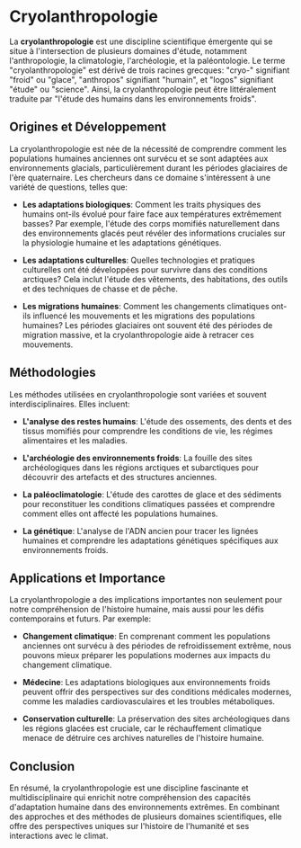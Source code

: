 # Cryolanthropologie

La **cryolanthropologie** est une discipline scientifique émergente qui se situe à l'intersection de plusieurs domaines d'étude, notamment l'anthropologie, la climatologie, l'archéologie, et la paléontologie. Le terme "cryolanthropologie" est dérivé de trois racines grecques: "cryo-" signifiant "froid" ou "glace", "anthropos" signifiant "humain", et "logos" signifiant "étude" ou "science". Ainsi, la cryolanthropologie peut être littéralement traduite par "l'étude des humains dans les environnements froids".

## Origines et Développement

La cryolanthropologie est née de la nécessité de comprendre comment les populations humaines anciennes ont survécu et se sont adaptées aux environnements glacials, particulièrement durant les périodes glaciaires de l'ère quaternaire. Les chercheurs dans ce domaine s'intéressent à une variété de questions, telles que:

- **Les adaptations biologiques**: Comment les traits physiques des humains ont-ils évolué pour faire face aux températures extrêmement basses? Par exemple, l'étude des corps momifiés naturellement dans des environnements glacés peut révéler des informations cruciales sur la physiologie humaine et les adaptations génétiques.

- **Les adaptations culturelles**: Quelles technologies et pratiques culturelles ont été développées pour survivre dans des conditions arctiques? Cela inclut l'étude des vêtements, des habitations, des outils et des techniques de chasse et de pêche.

- **Les migrations humaines**: Comment les changements climatiques ont-ils influencé les mouvements et les migrations des populations humaines? Les périodes glaciaires ont souvent été des périodes de migration massive, et la cryolanthropologie aide à retracer ces mouvements.

## Méthodologies

Les méthodes utilisées en cryolanthropologie sont variées et souvent interdisciplinaires. Elles incluent:

- **L'analyse des restes humains**: L'étude des ossements, des dents et des tissus momifiés pour comprendre les conditions de vie, les régimes alimentaires et les maladies.

- **L'archéologie des environnements froids**: La fouille des sites archéologiques dans les régions arctiques et subarctiques pour découvrir des artefacts et des structures anciennes.

- **La paléoclimatologie**: L'étude des carottes de glace et des sédiments pour reconstituer les conditions climatiques passées et comprendre comment elles ont affecté les populations humaines.

- **La génétique**: L'analyse de l'ADN ancien pour tracer les lignées humaines et comprendre les adaptations génétiques spécifiques aux environnements froids.

## Applications et Importance

La cryolanthropologie a des implications importantes non seulement pour notre compréhension de l'histoire humaine, mais aussi pour les défis contemporains et futurs. Par exemple:

- **Changement climatique**: En comprenant comment les populations anciennes ont survécu à des périodes de refroidissement extrême, nous pouvons mieux préparer les populations modernes aux impacts du changement climatique.

- **Médecine**: Les adaptations biologiques aux environnements froids peuvent offrir des perspectives sur des conditions médicales modernes, comme les maladies cardiovasculaires et les troubles métaboliques.

- **Conservation culturelle**: La préservation des sites archéologiques dans les régions glacées est cruciale, car le réchauffement climatique menace de détruire ces archives naturelles de l'histoire humaine.

## Conclusion

En résumé, la cryolanthropologie est une discipline fascinante et multidisciplinaire qui enrichit notre compréhension des capacités d'adaptation humaine dans des environnements extrêmes. En combinant des approches et des méthodes de plusieurs domaines scientifiques, elle offre des perspectives uniques sur l'histoire de l'humanité et ses interactions avec le climat.